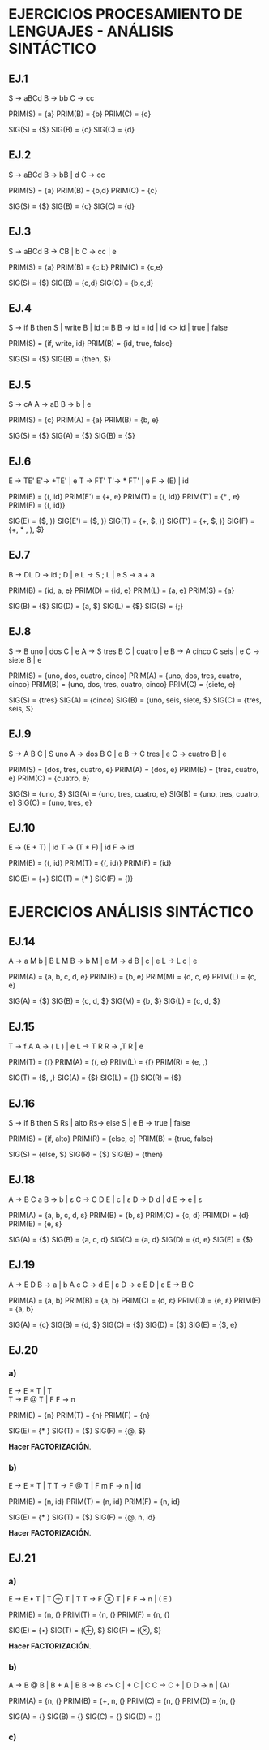# EJERCICIOS PROCESAMIENTO DE LENGUAJES - ANÁLISIS SINTÁCTICO

## EJ.1

S → aBCd
B → bb
C → cc

PRIM(S) = {a}
PRIM(B) = {b}
PRIM(C) = {c}

SIG(S) = {$}
SIG(B) = {c}
SIG(C) = {d}

## EJ.2

S → aBCd
B → bB | d
C → cc

PRIM(S) = {a}
PRIM(B) = {b,d}
PRIM(C) = {c}

SIG(S) = {$}
SIG(B) = {c}
SIG(C) = {d}

## EJ.3

S → aBCd
B → CB | b
C → cc | e

PRIM(S) = {a}
PRIM(B) = {c,b}
PRIM(C) = {c,e}

SIG(S) = {$}
SIG(B) = {c,d}
SIG(C) = {b,c,d}

## EJ.4

S → if B then S | write B | id := B
B → id = id | id <> id | true | false

PRIM(S) = {if, write, id}
PRIM(B) = {id, true, false}

SIG(S) = {$}
SIG(B) = {then, $}

## EJ.5

S → cA
A → aB
B → b | e

PRIM(S) = {c}
PRIM(A) = {a}
PRIM(B) = {b, e}

SIG(S) = {$}
SIG(A) = {$}
SIG(B) = {$}

## EJ.6

E → TE'
E'→ +TE' | e
T → FT'
T'→ * FT' | e
F → (E) | id

PRIM(E)  = {(, id}
PRIM(E') = {+, e}
PRIM(T)  = {(, id)}
PRIM(T') = {* , e}
PRIM(F)  = {(, id)}

SIG(E)  = {$, )}
SIG(E') = {$, )}
SIG(T)  = {+, $, )}
SIG(T') = {+, $, )}
SIG(F)  = {+, * , ), $}

## EJ.7

B → DL
D → id ; D | e
L → S ; L | e
S → a + a

PRIM(B) = {id, a, e}
PRIM(D) = {id, e}
PRIM(L) = {a, e}
PRIM(S) = {a}

SIG(B) = {$}
SIG(D) = {a, $}
SIG(L) = {$}
SIG(S) = {;}


## EJ.8

S → B uno | dos C | e
A → S tres B C | cuatro | e
B → A cinco C seis | e
C → siete B | e

PRIM(S) = {uno, dos, cuatro, cinco}
PRIM(A) = {uno, dos, tres, cuatro, cinco}
PRIM(B) = {uno, dos, tres, cuatro, cinco}
PRIM(C) = {siete, e}

SIG(S) = {tres}
SIG(A) = {cinco}
SIG(B) = {uno, seis, siete, $}
SIG(C) = {tres, seis, $}

## EJ.9

S → A B C | S uno 
A → dos B C | e
B → C tres | e
C → cuatro B | e

PRIM(S) = {dos, tres, cuatro, e}
PRIM(A) = {dos, e}
PRIM(B) = {tres, cuatro, e}
PRIM(C) = {cuatro, e}

SIG(S) = {uno, $}
SIG(A) = {uno, tres, cuatro, e}
SIG(B) = {uno, tres, cuatro, e}
SIG(C) = {uno, tres, e}

## EJ.10

E → (E + T) | id
T → (T * F) | id
F → id

PRIM(E) = {(, id}
PRIM(T) = {(, id)}
PRIM(F) = {id}

SIG(E) = {+}
SIG(T) = {* }
SIG(F) = {)}

# EJERCICIOS ANÁLISIS SINTÁCTICO

## EJ.14

A → a M b | B L M 
B → b M | e
M → d B | c | e
L → L c | e

PRIM(A) = {a, b, c, d, e}
PRIM(B) = {b, e}
PRIM(M) = {d, c, e}
PRIM(L) = {c, e}

SIG(A) = {$}
SIG(B) = {c, d, $}
SIG(M) = {b, $}
SIG(L) = {c, d, $}

## EJ.15 

T → f A 
A → ( L ) | e
L → T R 
R → ,T R | e

PRIM(T) = {f}
PRIM(A) = {(, e}
PRIM(L) = {f}
PRIM(R) = {e, ,}

SIG(T) = {$, ,}
SIG(A) = {$}
SIG(L) = {)}
SIG(R) = {$}

## EJ.16

S → if B then S Rs | alto
Rs→ else S | e
B → true | false

PRIM(S) = {if, alto}
PRIM(R) = {else, e}
PRIM(B) = {true, false}

SIG(S) = {else, $}
SIG(R) = {$}
SIG(B) = {then}

## EJ.18

A → B C a
B → b | ε
C → C D E | c | ε
D → D d | d
E → e | ε

PRIM(A) = {a, b, c, d, ε}
PRIM(B) = {b, ε}
PRIM(C) = {c, d}
PRIM(D) = {d}
PRIM(E) = {e, ε}

SIG(A) = {$}
SIG(B) = {a, c, d}
SIG(C) = {a, d}
SIG(D) = {d, e}
SIG(E) = {$}

## EJ.19

A → E D
B → a | b A c
C → d E | ε
D → e E D | ε
E → B C

PRIM(A) = {a, b}
PRIM(B) = {a, b}
PRIM(C) = {d, ε}
PRIM(D) = {e, ε}
PRIM(E) = {a, b}

SIG(A) = {c}
SIG(B) = {d, $}
SIG(C) = {$}
SIG(D) = {$}
SIG(E) = {$, e}

## EJ.20

### a)

E → E * T | T       
T → F @ T | F
F → n

PRIM(E) = {n}
PRIM(T) = {n}
PRIM(F) = {n}

SIG(E) = {* }
SIG(T) = {$}
SIG(F) = {@, $}

**Hacer FACTORIZACIÓN**.

### b)

E → E * T | T
T → F @ T | F m
F → n | id

PRIM(E) = {n, id}
PRIM(T) = {n, id}
PRIM(F) = {n, id}

SIG(E) = {* }
SIG(T) = {$}
SIG(F) = {@, n, id}

**Hacer FACTORIZACIÓN**.

## EJ.21

### a)

E → E • T | T ⊕ T | T
T → F ⊗ T | F 
F → n | ( E ) 

PRIM(E) = {n, (}
PRIM(T) = {n, (}
PRIM(F) = {n, (}

SIG(E) = {•}
SIG(T) = {⊕, $}
SIG(F) = {⊗, $}

**Hacer FACTORIZACIÓN**.

### b)

A → B @ B | B + A | B
B → B <> C | + C | C
C → C + | D
D → n | (A)

PRIM(A) = {n, (}
PRIM(B) = {+, n, (}
PRIM(C) = {n, (}
PRIM(D) = {n, (}

SIG(A) = {}
SIG(B) = {}
SIG(C) = {}
SIG(D) = {}

### c)














